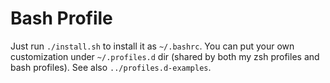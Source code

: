 # Bash Profile
Just run `./install.sh` to install it as `~/.bashrc`.  You can put your own
customization under `~/.profiles.d` dir (shared by both my zsh profiles and
bash profiles). See also `../profiles.d-examples`.
